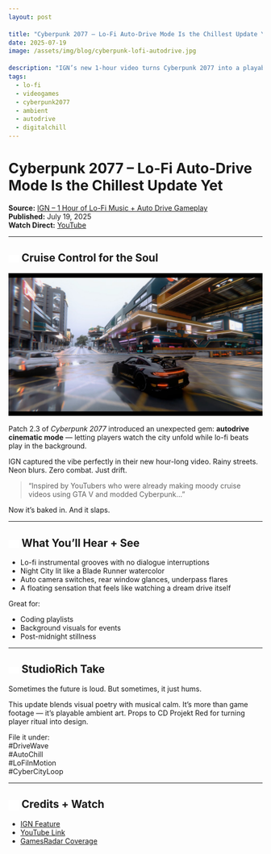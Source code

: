 ```yaml
---
layout: post

title: "Cyberpunk 2077 – Lo-Fi Auto-Drive Mode Is the Chillest Update Yet"
date: 2025-07-19
image: /assets/img/blog/cyberpunk-lofi-autodrive.jpg

description: "IGN’s new 1-hour video turns Cyberpunk 2077 into a playable lo-fi beat tape — rain, chrome, and slow-motion serenity."
tags:
  - lo-fi
  - videogames
  - cyberpunk2077
  - ambient
  - autodrive
  - digitalchill
---
```


# Cyberpunk 2077 – Lo-Fi Auto-Drive Mode Is the Chillest Update Yet

**Source:** [IGN – 1 Hour of Lo-Fi Music + Auto Drive Gameplay](https://www.ign.com/videos/cyberpunk-2077-1-hour-of-lo-fi-music-and-auto-drive-4k-gameplay)  
**Published:** July 19, 2025  
**Watch Direct:** [YouTube](https://www.youtube.com/watch?v=Qk3b3cuwHb8)

---

## <img src="/assets/icons/gamecontroller.svg" alt="Car icon" style="width: 1em; vertical-align: middle;" /> Cruise Control for the Soul
![Neon street in Night City at dusk](/assets/img/blog/cyberpunk-lofi-drive-01.jpg)

Patch 2.3 of *Cyberpunk 2077* introduced an unexpected gem: **autodrive cinematic mode** — letting players watch the city unfold while lo-fi beats play in the background.

IGN captured the vibe perfectly in their new hour-long video. Rainy streets. Neon blurs. Zero combat. Just drift.

> “Inspired by YouTubers who were already making moody cruise videos using GTA V and modded Cyberpunk…”

Now it’s baked in. And it slaps.

---

## <img src="/assets/icons/headphones.svg" alt="Headphones icon" style="width: 1em; vertical-align: middle;" /> What You’ll Hear + See
- Lo-fi instrumental grooves with no dialogue interruptions  
- Night City lit like a Blade Runner watercolor  
- Auto camera switches, rear window glances, underpass flares  
- A floating sensation that feels like watching a dream drive itself

Great for:
- Coding playlists  
- Background visuals for events  
- Post-midnight stillness

---

## <img src="/assets/icons/eye.svg" alt="Eye icon" style="width: 1em; vertical-align: middle;" /> StudioRich Take

Sometimes the future is loud. But sometimes, it just hums.

This update blends visual poetry with musical calm. It’s more than game footage — it’s playable ambient art. Props to CD Projekt Red for turning player ritual into design.

File it under:  
#DriveWave  
#AutoChill  
#LoFiInMotion  
#CyberCityLoop

---

## <img src="/assets/icons/book-open.svg" alt="Book Open icon" style="width: 1em; vertical-align: middle;" /> Credits + Watch
- [IGN Feature](https://www.ign.com/videos/cyberpunk-2077-1-hour-of-lo-fi-music-and-auto-drive-4k-gameplay)  
- [YouTube Link](https://www.youtube.com/watch?v=Qk3b3cuwHb8)  
- [GamesRadar Coverage](https://www.gamesradar.com/games/rpg/cyberpunk-2077-patch-2-3s-new-driving-modes-are-inspired-by-chill-youtube-videos-of-people-cruising-through-night-city-and-the-gta-5-fan-in-me-is-thrilled/)


